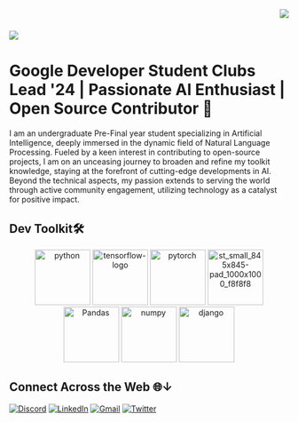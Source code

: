 <!-- Visitor Badge -->
<img align="right" src="https://visitor-badge.laobi.icu/badge?page_id=shivas1516.shivas1516" />

<!-- Typing Animation -->
<h1>
  <img src="https://readme-typing-svg.herokuapp.com/?font=Righteous&size=35&width=500&height=70&duration=4000&lines=Hi+There!+;+I'm+SIVASUBRAMANIAM;" style="color: #48D1CC" />
</h1>

# **Google Developer Student Clubs Lead '24** | **Passionate AI Enthusiast** | **Open Source Contributor** 🚀

I am an undergraduate Pre-Final year student specializing in Artificial Intelligence, deeply immersed in the dynamic field of Natural Language Processing. Fueled by a keen interest in contributing to open-source projects, I am on an unceasing journey to broaden and refine my toolkit knowledge, staying at the forefront of cutting-edge developments in AI. Beyond the technical aspects, my passion extends to serving the world through active community engagement, utilizing technology as a catalyst for positive impact.

## Dev Toolkit🛠️
<p align="center">
    <img src="https://github.com/shivas1516/Naan_Mudhalvan/assets/141582345/cf6e2220-0f29-43fe-99ae-93793fd4ffbc" alt="python" width="100" height="auto">
    <img src="https://github.com/shivas1516/Naan_Mudhalvan/assets/141582345/2e69f371-edce-4447-a7eb-cae9598768af" alt="tensorflow-logo" width="100" height="auto">
    <img src="https://github.com/shivas1516/Pytorch_Fundamentals/assets/141582345/c11e022c-7de5-49ee-915d-28d3f75c059a" alt="pytorch" width="100" height="auto">
    <img src="https://github.com/shivas1516/Naan_Mudhalvan/assets/141582345/669546ed-9381-46e8-8059-109e96514cd5" alt="st_small_845x845-pad_1000x1000_f8f8f8" width="100" height="auto">
    <img src="https://github.com/shivas1516/Naan_Mudhalvan/assets/141582345/d5043f94-6e48-4423-85aa-2d77ad6fc006" alt="Pandas" width="100" height="auto">
    <img src="https://github.com/shivas1516/Naan_Mudhalvan/assets/141582345/71be67d8-c163-4290-800b-9fa1841ca496" alt="numpy" width="100" height="auto">
    <img src="https://github.com/shivas1516/Naan_Mudhalvan/assets/141582345/c8242ad2-bd9f-48c2-99de-e817ae2a4331" alt="django" width="100" height="auto">
</p>



## Connect Across the Web 🌐↓

[![Discord](https://img.shields.io/badge/Discord-shiva_48220-%237289DA?style=for-the-badge&logo=discord&logoColor=white)](https://discord.com/users/shiva_48220)
[![LinkedIn](https://img.shields.io/badge/LinkedIn-Connect-blue?style=for-the-badge&logo=linkedin&logoColor=white)](https://www.linkedin.com/in/sivasubramaniam-l-8aa165229)
[![Gmail](https://img.shields.io/badge/Gmail-Contact-%2320B2AA?style=for-the-badge&logo=gmail&logoColor=white)](mailto:shivasubramaniam1516@gmail.com)
[![Twitter](https://img.shields.io/badge/Twitter-Follow-%2387CEEB?style=for-the-badge&logo=twitter&logoColor=white)](https://twitter.com/Shivas1415)
